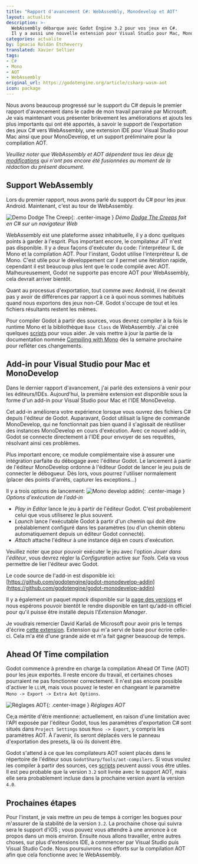 ```yaml
---
title: "Rapport d'avancement C#: WebAssembly, Monodevelop et AOT"
layout: actualite
description: >-
  WebAssembly débarque avec Godot Engine 3.2 pour vos jeux en C#.
  Il y a aussi une nouvelle extension pour Visual Studio pour Mac, MonoDevelop et un support préliminaire pour la compilation AOT.
categories: actualite
by: Ignacio Roldán Etcheverry 
translated: Xavier Sellier
tags:
- C#
- Mono
- AOT
- WebAssembly
original_url: https://godotengine.org/article/csharp-wasm-aot
icon: package
---
```

Nous avons beaucoup progressé sur le support du C# depuis le premier rapport d'avancement dans le cadre de mon travail parrainé par Microsoft. Je vais maintenant vous présenter brièvement les améliorations et ajouts les plus importants qui ont été apportés, à savoir le support de l'exportation des jeux C# vers WebAssembly, une extension IDE pour Visual Studio pour Mac ainsi que pour MonoDevelop, et un support préliminaire pour la compilation AOT.

*Veuillez noter que WebAssembly et AOT dépendent tous les deux [de modifications](https://github.com/godotengine/godot/pull/33603) qui n'ont pas encore été fusionnées au moment de la rédaction du présent document.*

## Support WebAssembly

Lors du premier rapport, nous avons parlé du support du C# pour les jeux Android. Maintenant, c'est au tour de WebAssembly.

![Demo Dodge The Creep](https://godotengine.org/storage/app/media/mono_wasm_demo.opt.gif){: .center-image }
*Démo [Dodge The Creeps](https://github.com/godotengine/godot-demo-projects/tree/master/mono/DodgeTheCreepsCS) fait en C# sur un navigateur Web*

WebAssembly est une plateforme assez inhabituelle, il y a donc quelques points à garder à l'esprit. Plus important encore, le compilateur JIT n'est pas disponible. Il y a deux façons d'exécuter du code: l'interpréteur IL de Mono et la compilation AOT. Pour l'instant, Godot utilise l'interpréteur IL de Mono. C'est utile pour le développement car il permet une itération rapide, cependant il est beaucoup plus lent que le code compilé avec AOT. Malheureusement, Godot ne supporte pas encore AOT pour WebAssembly, cela devrait arriver bientôt.

Quant au processus d'exportation, tout comme avec Android, il ne devrait pas y avoir de différences par rapport à ce à quoi nous sommes habitués quand nous exportons des jeux non-C#. Godot s'occupe de tout et les fichiers résultants restent les mêmes.

Pour compiler Godot à partir des sources, vous devrez compiler à la fois le runtime Mono et la bibliothèque `Base Class` de WebAssembly. J'ai créé quelques [scripts](https://github.com/godotengine/godot-mono-builds) pour vous aider. Je vais mettre à jour la partie de la documentation nommée [Compiling with Mono](https://docs.godotengine.org/fr/latest/development/compiling/compiling_with_mono.html) dès la semaine prochaine pour refléter ces changements.

## Add-in pour Visual Studio pour Mac et MonoDevelop

Dans le dernier rapport d'avancement, j'ai parlé des extensions à venir pour les éditeurs/IDEs. Aujourd'hui, la première extension est disponible sous la forme d'un add-in pour Visual Studio pour Mac et l'IDE MonoDevelop.

Cet add-in améliorera votre expérience lorsque vous ouvrez des fichiers C# depuis l'éditeur de Godot. Auparavant, Godot utilisait la ligne de commande MonoDevelop, qui ne fonctionnait pas bien quand il s'agissait de réutiliser des instances MonoDevelop en cours d'exécution. Avec ce nouvel add-in, Godot se connecte directement à l'IDE pour envoyer de ses requêtes, résolvant ainsi ces problèmes.

Plus important encore, ce module complémentaire vise à assurer une intégration parfaite du débogage avec l'éditeur Godot. Le lancement à partir de l'éditeur MonoDevelop ordonne à l'éditeur Godot de lancer le jeu puis de connecter le débogueur. Dès lors, vous pourrez l'utiliser normalement (placer des points d'arrêts, capturer les exceptions...)

Il y a trois options de lancement:
![Mono develop addin](https://godotengine.org/storage/app/media/monodevelop_addin.png){: .center-image }
*Options d'exécution de l'add-in*

- *Play in Editor* lance le jeu à partir de l'éditeur Godot. C'est probablement celui que vous utiliserez le plus souvent.
- *Launch* lance l'exécutable Godot à partir d'un chemin qui doit être préalablement configuré dans les paramètres (ou d'un chemin obtenu automatiquement depuis un éditeur Godot connecté).
- *Attach* attache l'éditeur à une instance déjà en cours d'exécution.

Veuillez noter que pour pouvoir exécuter le jeu avec l'option *Jouer dans l'éditeur*, vous devrez régler la *Configuration* active sur *Tools*. Cela va vous permettre de lier l'éditeur avec Godot.

Le code source de l'add-in est disponible ici: [https://github.com/godotengine/godot-monodevelop-addin](https://github.com/godotengine/godot-monodevelop-addin)

Il y a également un paquet *mpack* disponible sur la [page des versions](https://github.com/godotengine/godot-monodevelop-addin/releases) et nous espérons pouvoir bientôt le rendre disponible en tant qu'add-in officiel pour qu'il puisse être installé depuis l'*Extension Manager*.

Je voudrais remercier David Karlaš de Microsoft pour avoir pris le temps d'écrire [cette extension](https://github.com/DavidKarlas/GodotExtension). Extension qui m'a servi de base pour écrire celle-ci. Cela m'a été d'une grande aide et m'a fait gagner beaucoup de temps.

## Ahead Of Time compilation

Godot commence à prendre en charge la compilation Ahead Of Time (AOT) pour les jeux exportés. Il reste encore du travail, et certaines choses pourraient ne pas fonctionner correctement. Il n'est pas encore possible d'activer le `LLVM`, mais vous pouvez le tester en changeant le paramètre `Mono -> Export -> Extra Aot Options`.

![Réglages AOT](https://godotengine.org/storage/app/media/mono_aot_settings.png){: .center-image }
*Réglages AOT*

Ce;a mértite d'être mentionne: actuellement, en raison d'une limitation avec l'API exposée par l'éditeur Godot, tous les paramètres d'exportation C# sont situés dans `Project Settings` sous `Mono -> Export`, y compris les paramètres AOT. À l'avenir, ils seront déplacés vers le panneau d'exportation des presets, là où ils doivent être.

Godot s'attend à ce que les compilateurs AOT soient placés dans le répertoire de l'éditeur sous `GodotSharp/Tools/aot-compilers`. Si vous voulez les compiler à partir des sources, ces [scripts](https://github.com/godotengine/godot-mono-builds) peuvent aussi vous être utiles. Il est peu probable que la version `3.2` soit livrée avec le support AOT, mais elle sera probablement incluse dans la prochaine version avant la version `4.0`.

## Prochaines étapes

Pour l'instant, je vais mettre un peu de temps à corriger les bogues pour m'assurer de la stabilité de la version `3.2`. La prochaine chose qui suivra sera le support d'iOS ; vous pouvez vous attendre à une annonce à ce propos dans un mois environ. Ensuite nous allons travailler, entre autres choses, sur plus d'extensions IDE, à commencer par Visual Studio puis Visual Studio Code. Nous poursuivrons nos efforts sur la compilation AOT afin que cela fonctionne avec le WebAssembly.
